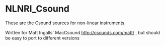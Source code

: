 # NLNRI_Csound

These are the Csound sources for non-linear instruments. 

Written for Matt Ingalls' MacCsound
http://csounds.com/matt/
, but should be easy to port to different versions

